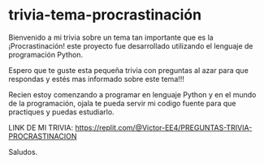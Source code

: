 # trivia-tema-procrastinación
Bienvenido a mi trivia sobre un tema tan importante que es la ¡Procrastinación! este proyecto fue desarrollado utilizando el lenguaje de programación Python.

Espero que te guste esta pequeña trivia con preguntas al azar para que respondas y estés mas informado sobre este tema!!!

Recien estoy comenzando a programar en lenguaje Python y en el mundo de la programación, ojala te pueda servir mi codigo fuente para que practiques y puedas estudiarlo.

LINK DE MI TRIVIA: https://replit.com/@Victor-EE4/PREGUNTAS-TRIVIA-PROCRASTINACION

Saludos.

